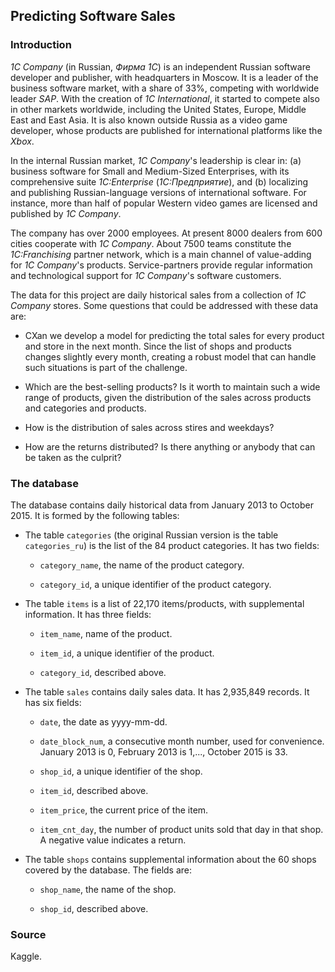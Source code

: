 ## Predicting Software Sales

### Introduction

*1C Company* (in Russian, *Фирма 1С*) is an independent Russian software developer and publisher, with headquarters in Moscow. It is a leader of the business software market, with a share of 33%, competing with worldwide leader *SAP*. With the creation of *1C International*, it started to compete also in other markets worldwide, including the United States, Europe, Middle East and East Asia. It is also known outside Russia as a video game developer, whose products are published for international platforms like the *Xbox*.

In the internal Russian market, *1C Company*'s leadership is clear in: (a) business software for Small and Medium-Sized Enterprises, with its comprehensive suite *1C:Enterprise* (*1C:Предприятие*), and (b) localizing and publishing Russian-language versions of international software. For instance, more than half of popular Western video games are licensed and published by *1C Company*. 

The company has over 2000 employees. At present 8000 dealers from 600 cities cooperate with *1C Company*. About 7500 teams constitute the *1C:Franchising* partner network, which is a main channel of value-adding for *1C Company*'s products. Service-partners provide regular information and technological support for *1C Company*'s software customers. 

The data for this project are daily historical sales from a collection of *1C Company* stores. Some questions that could be addressed with these data are:

* CXan we develop a model for predicting the total sales for every product and store in the next month. Since the list of shops and products changes slightly every month, creating a robust model that can handle such situations is part of the challenge.

* Which are the best-selling products? Is it worth to maintain such a wide range of products, given the distribution of the sales across products and categories and products.

* How is the distribution of sales across stires and weekdays?

* How are the returns distributed? Is there anything or anybody that can be taken as the culprit?

### The database

The database contains daily historical data from January 2013 to October 2015. It is formed by the following tables:

* The table `categories` (the original Russian version is the table `categories_ru`) is the list of the 84 product categories. It has two fields:

    + `category_name`, the name of the product category.

    + `category_id`, a unique identifier of the product category.

* The table `items` is a list of 22,170 items/products, with supplemental information. It has three fields:

    + `item_name`, name of the product.

    + `item_id`, a unique identifier of the product.

    + `category_id`, described above.

* The table `sales` contains daily sales data. It has 2,935,849 records. It has six fields:

    + `date`, the date as yyyy-mm-dd.

    + `date_block_num`, a consecutive month number, used for convenience. January 2013 is 0, February 2013 is 1,..., October 2015 is 33.

    + `shop_id`, a unique identifier of the shop.

    + `item_id`, described above.

    + `item_price`, the current price of the item.

    + `item_cnt_day`, the number of product units sold that day in that shop. A negative value indicates a return.

* The table `shops` contains supplemental information about the 60 shops covered by the database. The fields are:

    + `shop_name`, the name of the shop.

    + `shop_id`, described above.

### Source

Kaggle.
